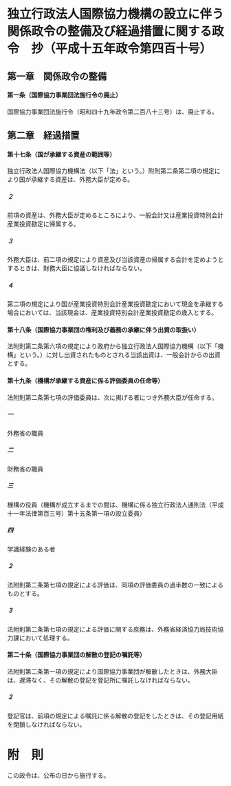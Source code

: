 # 独立行政法人国際協力機構の設立に伴う関係政令の整備及び経過措置に関する政令　抄（平成十五年政令第四百十号）
## 第一章　関係政令の整備
#### 第一条（国際協力事業団法施行令の廃止）
国際協力事業団法施行令（昭和四十九年政令第二百八十三号）は、廃止する。
## 第二章　経過措置
#### 第十七条（国が承継する資産の範囲等）
独立行政法人国際協力機構法（以下「法」という。）附則第二条第二項の規定により国が承継する資産は、外務大臣が定める。
##### ２
前項の資産は、外務大臣が定めるところにより、一般会計又は産業投資特別会計産業投資勘定に帰属する。
##### ３
外務大臣は、前二項の規定により資産及び当該資産の帰属する会計を定めようとするときは、財務大臣に協議しなければならない。
##### ４
第二項の規定により国が産業投資特別会計産業投資勘定において現金を承継する場合においては、当該現金は、産業投資特別会計産業投資勘定の歳入とする。
#### 第十八条（国際協力事業団の権利及び義務の承継に伴う出資の取扱い）
法附則第二条第六項の規定により政府から独立行政法人国際協力機構（以下「機構」という。）に対し出資されたものとされる当該出資は、一般会計からの出資とする。
#### 第十九条（機構が承継する資産に係る評価委員の任命等）
法附則第二条第七項の評価委員は、次に掲げる者につき外務大臣が任命する。
##### 一
外務省の職員
##### 二
財務省の職員
##### 三
機構の役員（機構が成立するまでの間は、機構に係る独立行政法人通則法（平成十一年法律第百三号）第十五条第一項の設立委員）
##### 四
学識経験のある者
##### ２
法附則第二条第七項の規定による評価は、同項の評価委員の過半数の一致によるものとする。
##### ３
法附則第二条第七項の規定による評価に関する庶務は、外務省経済協力局技術協力課において処理する。
#### 第二十条（国際協力事業団の解散の登記の嘱託等）
法附則第二条第一項の規定により国際協力事業団が解散したときは、外務大臣は、遅滞なく、その解散の登記を登記所に嘱託しなければならない。
##### ２
登記官は、前項の規定による嘱託に係る解散の登記をしたときは、その登記用紙を閉鎖しなければならない。
# 附　則
この政令は、公布の日から施行する。
